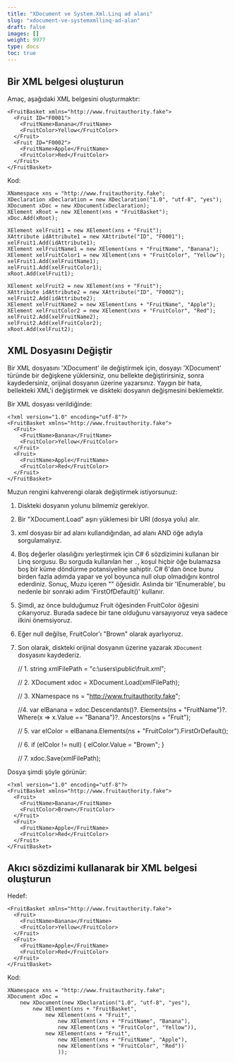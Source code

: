 ```yaml
---
title: "XDocument ve System.Xml.Linq ad alanı"
slug: "xdocument-ve-systemxmllinq-ad-alan"
draft: false
images: []
weight: 9977
type: docs
toc: true
---
```


## Bir XML belgesi oluşturun
Amaç, aşağıdaki XML belgesini oluşturmaktır:

    <FruitBasket xmlns="http://www.fruitauthority.fake">
      <Fruit ID="F0001">
        <FruitName>Banana</FruitName>
        <FruitColor>Yellow</FruitColor>
      </Fruit>
      <Fruit ID="F0002">
        <FruitName>Apple</FruitName>
        <FruitColor>Red</FruitColor>
      </Fruit>
    </FruitBasket>

Kod:

    XNamespace xns = "http://www.fruitauthority.fake";
    XDeclaration xDeclaration = new XDeclaration("1.0", "utf-8", "yes");
    XDocument xDoc = new XDocument(xDeclaration);
    XElement xRoot = new XElement(xns + "FruitBasket");
    xDoc.Add(xRoot);
    
    XElement xelFruit1 = new XElement(xns + "Fruit");
    XAttribute idAttribute1 = new XAttribute("ID", "F0001");
    xelFruit1.Add(idAttribute1);
    XElement xelFruitName1 = new XElement(xns + "FruitName", "Banana");
    XElement xelFruitColor1 = new XElement(xns + "FruitColor", "Yellow");
    xelFruit1.Add(xelFruitName1);
    xelFruit1.Add(xelFruitColor1);
    xRoot.Add(xelFruit1);
    
    XElement xelFruit2 = new XElement(xns + "Fruit");
    XAttribute idAttribute2 = new XAttribute("ID", "F0002");
    xelFruit2.Add(idAttribute2);
    XElement xelFruitName2 = new XElement(xns + "FruitName", "Apple");
    XElement xelFruitColor2 = new XElement(xns + "FruitColor", "Red");
    xelFruit2.Add(xelFruitName2);
    xelFruit2.Add(xelFruitColor2);
    xRoot.Add(xelFruit2);


## XML Dosyasını Değiştir
Bir XML dosyasını 'XDocument' ile değiştirmek için, dosyayı 'XDocument' türünde bir değişkene yüklersiniz, onu bellekte değiştirirsiniz, sonra kaydedersiniz, orijinal dosyanın üzerine yazarsınız.
Yaygın bir hata, bellekteki XML'i değiştirmek ve diskteki dosyanın değişmesini beklemektir.

Bir XML dosyası verildiğinde:

    <?xml version="1.0" encoding="utf-8"?>
    <FruitBasket xmlns="http://www.fruitauthority.fake">
      <Fruit>
        <FruitName>Banana</FruitName>
        <FruitColor>Yellow</FruitColor>
      </Fruit>
      <Fruit>
        <FruitName>Apple</FruitName>
        <FruitColor>Red</FruitColor>
      </Fruit>
    </FruitBasket>

Muzun rengini kahverengi olarak değiştirmek istiyorsunuz:
1. Diskteki dosyanın yolunu bilmemiz gerekiyor.
2. Bir "XDocument.Load" aşırı yüklemesi bir URI (dosya yolu) alır.
3. xml dosyası bir ad alanı kullandığından, ad alanı AND öğe adıyla sorgulamalıyız.
4. Boş değerler olasılığını yerleştirmek için C# 6 sözdizimini kullanan bir Linq sorgusu. Bu sorguda kullanılan her `.`, koşul hiçbir öğe bulamazsa boş bir küme döndürme potansiyeline sahiptir. C# 6'dan önce bunu birden fazla adımda yapar ve yol boyunca null olup olmadığını kontrol ederdiniz. Sonuç, Muzu içeren "<Fruit>" öğesidir. Aslında bir 'IEnumerable<XElement>', bu nedenle bir sonraki adım 'FirstOfDefault()' kullanır.
5. Şimdi, az önce bulduğumuz Fruit öğesinden FruitColor öğesini çıkarıyoruz. Burada sadece bir tane olduğunu varsayıyoruz veya sadece ilkini önemsiyoruz.
6. Eğer null değilse, FruitColor'ı "Brown" olarak ayarlıyoruz.
7. Son olarak, diskteki orijinal dosyanın üzerine yazarak `XDocument` dosyasını kaydederiz.


    // 1.
    string xmlFilePath = "c:\\users\\public\\fruit.xml";
    
    // 2.
    XDocument xdoc = XDocument.Load(xmlFilePath);
    
    // 3.
    XNamespace ns = "http://www.fruitauthority.fake";
    
    //4. 
    var elBanana = xdoc.Descendants()?.
        Elements(ns + "FruitName")?.
        Where(x => x.Value == "Banana")?.
        Ancestors(ns + "Fruit");
    
    // 5.
    var elColor = elBanana.Elements(ns + "FruitColor").FirstOrDefault();
    
    // 6.
    if (elColor != null)
    {
        elColor.Value = "Brown";
    }
    
    // 7.
    xdoc.Save(xmlFilePath);

Dosya şimdi şöyle görünür:

    <?xml version="1.0" encoding="utf-8"?>
    <FruitBasket xmlns="http://www.fruitauthority.fake">
      <Fruit>
        <FruitName>Banana</FruitName>
        <FruitColor>Brown</FruitColor>
      </Fruit>
      <Fruit>
        <FruitName>Apple</FruitName>
        <FruitColor>Red</FruitColor>
      </Fruit>
    </FruitBasket>
















## Akıcı sözdizimi kullanarak bir XML belgesi oluşturun
Hedef:

    <FruitBasket xmlns="http://www.fruitauthority.fake">
      <Fruit>
        <FruitName>Banana</FruitName>
        <FruitColor>Yellow</FruitColor>
      </Fruit>
      <Fruit>
        <FruitName>Apple</FruitName>
        <FruitColor>Red</FruitColor>
      </Fruit>
    </FruitBasket>

Kod:

    XNamespace xns = "http://www.fruitauthority.fake";
    XDocument xDoc = 
        new XDocument(new XDeclaration("1.0", "utf-8", "yes"),
            new XElement(xns + "FruitBasket",
                new XElement(xns + "Fruit",
                    new XElement(xns + "FruitName", "Banana"),
                    new XElement(xns + "FruitColor", "Yellow")),
                new XElement(xns + "Fruit",
                    new XElement(xns + "FruitName", "Apple"),
                    new XElement(xns + "FruitColor", "Red"))
                    ));

